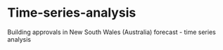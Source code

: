 # Time-series-analysis
Building approvals in New South Wales (Australia) forecast - time series analysis
